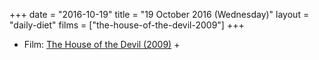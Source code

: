 +++
date = "2016-10-19"
title = "19 October 2016 (Wednesday)"
layout = "daily-diet"
films = ["the-house-of-the-devil-2009"]
+++

<ul>
<li class="entry Film">Film: <a href="/films/the-house-of-the-devil-2009">The House of the Devil (2009)</a> +</li>
</ul>